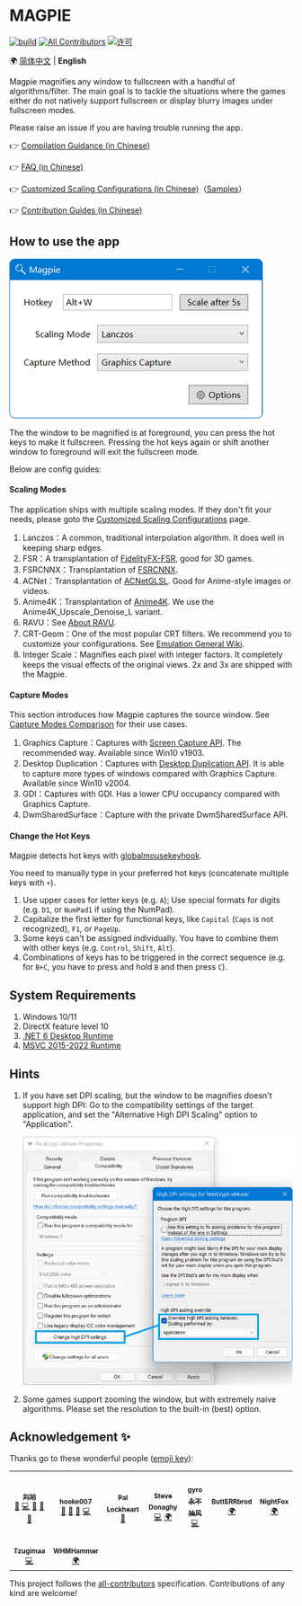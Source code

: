 # MAGPIE

[![build](https://github.com/Blinue/Magpie/actions/workflows/build.yml/badge.svg)](https://github.com/Blinue/Magpie/actions/workflows/build.yml)
[![All Contributors](https://img.shields.io/github/all-contributors/Blinue/Magpie)](#%E8%B4%A1%E7%8C%AE%E8%80%85-)
[![许可](https://img.shields.io/github/license/Blinue/Magpie)](./LICENSE)

:earth_africa: [简体中文](./README.md) | **English**

Magpie magnifies any window to fullscreen with a handful of algorithms/filter. The main goal is to tackle the situations where the games either do not natively support fullscreen or display blurry images under fullscreen modes.

Please raise an issue if you are having trouble running the app.

👉 [Compilation Guidance (in Chinese)](https://github.com/Blinue/Magpie/wiki/编译指南)

👉 [FAQ (in Chinese)](https://github.com/Blinue/Magpie/wiki/FAQ)

👉 [Customized Scaling Configurations (in Chinese)](https://github.com/Blinue/Magpie/wiki/自定义缩放配置)（[Samples](https://gist.github.com/hooke007/818ecc88f18e229bca743b7ae48947ad)）

👉 [Contribution Guides (in Chinese)](./CONTRIBUTING.md)

## How to use the app

![Screenshot](img/Main_Window.png)

The the window to be magnified is at foreground, you can press the hot keys to make it fullscreen. Pressing the hot keys again or shift another window to foreground will exit the fullscreen mode.

Below are config guides:

#### Scaling Modes

The application ships with multiple scaling modes. If they don't fit your needs, please goto the [Customized Scaling Configurations](https://github.com/Blinue/Magpie/wiki/自定义缩放配置) page.

1. Lanczos：A common, traditional interpolation algorithm. It does well in keeping sharp edges.
2. FSR：A transplantation of [FidelityFX-FSR](https://github.com/GPUOpen-Effects/FidelityFX-FSR), good for 3D games.
3. FSRCNNX：Transplantation of [FSRCNNX](https://github.com/igv/FSRCNN-TensorFlow).
4. ACNet：Transplantation of [ACNetGLSL](https://github.com/TianZerL/ACNetGLSL). Good for Anime-style images or videos.
5. Anime4K：Transplantation of [Anime4K](https://github.com/bloc97/Anime4K). We use the Anime4K_Upscale_Denoise_L variant.
6. RAVU：See [About RAVU](https://github.com/bjin/mpv-prescalers#about-ravu).
7. CRT-Geom：One of the most popular CRT filters. We recommend you to customize your configurations. See [Emulation General Wiki](https://emulation.gametechwiki.com/index.php/CRT_Geom).
8. Integer Scale：Magnifies each pixel with integer factors. It completely keeps the visual effects of the original views. 2x and 3x are shipped with the Magpie.

#### Capture Modes

This section introduces how Magpie captures the source window. See [Capture Modes Comparison](https://github.com/Blinue/Magpie/wiki/%E6%8D%95%E8%8E%B7%E6%A8%A1%E5%BC%8F%E5%AF%B9%E6%AF%94) for their use cases.

1. Graphics Capture：Captures with [Screen Capture API](https://docs.microsoft.com/en-us/windows/uwp/audio-video-camera/screen-capture). The recommended way. Available since Win10 v1903.
2. Desktop Duplication：Captures with [Desktop Duplication API](https://docs.microsoft.com/en-us/windows/win32/direct3ddxgi/desktop-dup-api). It is able to capture more types of windows compared with Graphics Capture. Available since Win10 v2004.
3. GDI：Captures with GDI. Has a lower CPU occupancy compared with Graphics Capture.
4. DwmSharedSurface：Capture with the private DwmSharedSurface API.

#### Change the Hot Keys

Magpie detects hot keys with [globalmousekeyhook](https://github.com/gmamaladze/globalmousekeyhook).

You need to manually type in your preferred hot keys (concatenate multiple keys with `+`).

1. Use upper cases for letter keys (e.g. `A`); Use special formats for digits (e.g. `D1`, or `NumPad1` if using the NumPad).
2. Capitalize the first letter for functional keys, like `Capital` (`Caps` is not recognized), `F1`, or `PageUp`.
3. Some keys can't be assigned individually. You have to combine them with other keys (e.g. `Control`, `Shift`, `Alt`).
4. Combinations of keys has to be triggered in the correct sequence (e.g. for `B+C`, you have to press and hold `B` and then press `C`).

## System Requirements

1. Windows 10/11
2. DirectX feature level 10
3. [.NET 6 Desktop Runtime](https://dotnet.microsoft.com/en-us/download/dotnet/thank-you/runtime-desktop-6.0.2-windows-x64-installer)
4. [MSVC 2015-2022 Runtime](https://docs.microsoft.com/cpp/windows/latest-supported-vc-redist)

## Hints

1. If you have set DPI scaling, but the window to be magnifies doesn't support high DPI: Go to the compatibility settings of the target application, and set the "Alternative High DPI Scaling" option to "Application".

   ![High DPI Setting](img/High_DPI_Settings.png)

2. Some games support zooming the window, but with extremely naive algorithms. Please set the resolution to the built-in (best) option.

## Acknowledgement ✨

Thanks go to these wonderful people ([emoji key](https://allcontributors.org/docs/en/emoji-key)):

<!-- ALL-CONTRIBUTORS-LIST:START - Do not remove or modify this section -->
<!-- prettier-ignore-start -->
<!-- markdownlint-disable -->
<table>
  <tr>
    <td align="center"><a href="https://github.com/Blinue"><img src="https://avatars.githubusercontent.com/u/34770031?v=4?s=100" width="100px;" alt=""/><br /><sub><b>刘旭</b></sub></a><br /><a href="#maintenance-Blinue" title="Maintenance">🚧</a> <a href="https://github.com/Blinue/Magpie/commits?author=Blinue" title="Code">💻</a> <a href="https://github.com/Blinue/Magpie/pulls?q=is%3Apr+reviewed-by%3ABlinue" title="Reviewed Pull Requests">👀</a> <a href="https://github.com/Blinue/Magpie/commits?author=Blinue" title="Documentation">📖</a> <a href="#question-Blinue" title="Answering Questions">💬</a></td>
    <td align="center"><a href="https://github.com/hooke007"><img src="https://avatars.githubusercontent.com/u/41094733?v=4?s=100" width="100px;" alt=""/><br /><sub><b>hooke007</b></sub></a><br /><a href="https://github.com/Blinue/Magpie/commits?author=hooke007" title="Documentation">📖</a> <a href="#question-hooke007" title="Answering Questions">💬</a> <a href="#userTesting-hooke007" title="User Testing">📓</a> <a href="https://github.com/Blinue/Magpie/commits?author=hooke007" title="Code">💻</a></td>
    <td align="center"><a href="http://palxex.ys168.com"><img src="https://avatars.githubusercontent.com/u/58222?v=4?s=100" width="100px;" alt=""/><br /><sub><b>Pal Lockheart</b></sub></a><br /><a href="#userTesting-palxex" title="User Testing">📓</a></td>
    <td align="center"><a href="https://www.stevedonaghy.com/"><img src="https://avatars.githubusercontent.com/u/1029699?v=4?s=100" width="100px;" alt=""/><br /><sub><b>Steve Donaghy</b></sub></a><br /><a href="https://github.com/Blinue/Magpie/commits?author=neoKushan" title="Code">💻</a> <a href="#translation-neoKushan" title="Translation">🌍</a></td>
    <td align="center"><a href="http://gyrojeff.top"><img src="https://avatars.githubusercontent.com/u/30655701?v=4?s=100" width="100px;" alt=""/><br /><sub><b>gyro永不抽风</b></sub></a><br /><a href="https://github.com/Blinue/Magpie/commits?author=JeffersonQin" title="Code">💻</a></td>
    <td align="center"><a href="https://github.com/ButtERRbrod"><img src="https://avatars.githubusercontent.com/u/89013889?v=4?s=100" width="100px;" alt=""/><br /><sub><b>ButtERRbrod</b></sub></a><br /><a href="#translation-ButtERRbrod" title="Translation">🌍</a></td>
    <td align="center"><a href="https://github.com/0x4E69676874466F78"><img src="https://avatars.githubusercontent.com/u/4449851?v=4?s=100" width="100px;" alt=""/><br /><sub><b>NightFox</b></sub></a><br /><a href="#translation-0x4E69676874466F78" title="Translation">🌍</a></td>
  </tr>
  <tr>
    <td align="center"><a href="https://github.com/Tzugimaa"><img src="https://avatars.githubusercontent.com/u/4981077?v=4?s=100" width="100px;" alt=""/><br /><sub><b>Tzugimaa</b></sub></a><br /><a href="https://github.com/Blinue/Magpie/commits?author=Tzugimaa" title="Code">💻</a></td>
    <td align="center"><a href="https://github.com/WHMHammer"><img src="https://avatars.githubusercontent.com/u/35433952?v=4?s=100" width="100px;" alt=""/><br /><sub><b>WHMHammer</b></sub></a><br /><a href="#translation-WHMHammer" title="Translation">🌍</a></td>
  </tr>
</table>

<!-- markdownlint-restore -->
<!-- prettier-ignore-end -->

<!-- ALL-CONTRIBUTORS-LIST:END -->

This project follows the [all-contributors](https://allcontributors.org/) specification. Contributions of any kind are welcome!
